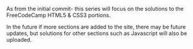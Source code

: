 As from the initial commit- this series will focus on the solutions to the FreeCodeCamp HTML5 & CSS3 portions.

In the future if more sections are added to the site, there may be future updates, but solutions for other sections such as Javascript will also be uploaded.
